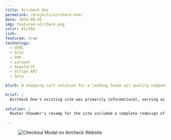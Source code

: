 ```yaml
---
title: Aircheck One
permalink: /projects/aircheck-one/
date: 2016-08-01
img: featured-aircheck.png
color: 41c38a
link:
featured: true
technology:
  - HTML
  - SCSS
  - PHP
  - Laravel
  - AngularJS
  - Stripe API
  - Gulp

blurb: A shopping cart solution for a leading Texan air quality company.

brief: | 
  Aircheck One's existing site was primarily informational, serving as a brochure to attract clients, who would then place an order by calling them up on a phone. There was great potential to transform the website into an integrated e-commerce and reporting experience.
  
solution: |
  Router Chowder's revamp for the site included a complete redesign of the front end site. The site now has a quiz to help customers decide on the type of inspection needed and a seamless transition into a Stripe powered checkout. Once an inspection is purchased, an account is automatically created for the customer to log into the reporting back end, where the inspector can upload CSV files that are then translated into human readable results for the customer to view. My contribution to the project included building out the public facing site using Laravel, working on the AngularJS quiz, creating an AJAX based shopping cart and integrating the Stripe API for payments.

---
```

<figure class="projects__image-wrapper row row--full" style="background-color: #{{ page.color }}">
  <img class="projects__image" src="{{ site.imgurl }}aircheck-checkout.png" alt="Checkout Modal on Aircheck Website">
</figure>
